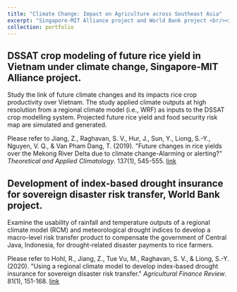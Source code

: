 ```yaml
---
title: "Climate Change: Impact on Agriculture across Southeast Asia"
excerpt: "Singapore-MIT Alliance project and World Bank project <br/><img src='/images/crop.png'>"
collection: portfolio
---
```


## DSSAT crop modeling of future rice yield in Vietnam under climate change, Singapore-MIT Alliance project.

Study the link of future climate changes and its impacts rice crop productivity over Vietnam. The study applied climate outputs at high resolution from a regional climate model (i.e., WRF) as inputs to the DSSAT crop modelling system. Projected future rice yield and food security risk map are simulated and generated. 

Please refer to Jiang, Z., Raghavan, S. V., Hur, J., Sun, Y., Liong, S.-Y., Nguyen, V. Q., & Van Pham Dang, T. (2019). "Future changes in rice yields over the Mekong River Delta due to climate change-Alarming or alerting?" *Theoretical and Applied Climatology*. 137(1), 545-555. [link](https://doi.org/10.1007/s00704-018-2617-z)

## Development of index-based drought insurance for sovereign disaster risk transfer, World Bank project. 

Examine the usability of rainfall and temperature outputs of a regional climate model (RCM) and meteorological drought indices to develop a macro-level risk transfer product to compensate the government of Central Java, Indonesia, for drought-related disaster payments to rice farmers.

Please refer to Hohl, R., Jiang, Z., Tue Vu, M., Raghavan, S. V., & Liong, S.-Y. (2020). "Using a regional climate model to develop index-based drought insurance for sovereign disaster risk transfer." *Agricultural Finance Review*. 81(1), 151-168. [link](https://doi.org/10.1108/AFR-02-2020-0020)